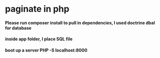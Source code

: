 # paginate in php

#### Please run composer install to pull in dependencies, I used doctrine dbal for database
#### inside app folder, I place SQL file
#### boot up a server PHP -S localhost:8000
